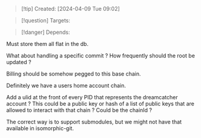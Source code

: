 
>[!tip] Created: [2024-04-09 Tue 09:02]

>[!question] Targets: 

>[!danger] Depends: 

Must store them all flat in the db.

What about handling a specific commit ?  How frequently should the root be updated ?

Billing should be somehow pegged to this base chain.

Definitely we have a users home account chain.

Add a ulid at the front of every PID that represents the dreamcatcher account ?  This could be a public key or hash of a list of public keys that are allowed to interact with that chain ?
Could be the chainId ?

The correct way is to support submodules, but we might not have that available in isomorphic-git.